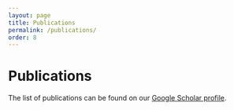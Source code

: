 ```yaml
---
layout: page
title: Publications
permalink: /publications/
order: 8
---
```


# Publications

The list of publications can be found on our [Google Scholar profile](https://scholar.google.be/citations?hl=en&user=6tBH8MAAAAAJ&view_op=list_works&sortby=pubdate).